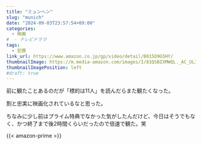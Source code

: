 ```yaml
---
title: "ミュンヘン"
slug: "munich"
date: "2024-09-03T23:57:54+09:00"
categories:
  - 映画
#  - テレビドラマ
tags:
  - 犯罪 
link_url: https://www.amazon.co.jp/gp/video/detail/B015D9G5HY/
thumbnailImage: https://m.media-amazon.com/images/I/81QSBIXMWQL._AC_UL320_.jpg
thumbnailImagePosition: left
#draft: true
---
```

前に観たことあるのだが「標的は11人」を読んだらまた観たくなった。
<!--more-->
割と忠実に映画化されているなと思った。

ちなみに少し前はプライム特典でなかった気がしたんだけど、今日はそうでもなく、かつ終了まで後2時間くらいだったので倍速で観た。笑

{{< amazon-prime >}}
